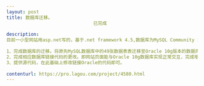 ```yaml
---                
layout: post       
title: 数据库迁移。
                                已完成
           
description: 
目前一小型网站用asp.net写的，基于.net framework 4.5,数据库为MySQL Community Server 5.7.18，由于业务需要，现在需要完成以下工作： 
  
1、完成数据库的迁移。将原先MySQL数据库中的49张数据表表迁移至Oracle 10g版本的数据库中。 
2、完成相应数据库链接代码的更改。即网站页面能与Oracle 10g数据库实现正常交互，完成增删改查的功能。
3、提供源代码，在此基础上修改链接Oracle的代码即可。
     
contenturl: https://pro.lagou.com/project/4580.html      
---                 
```

